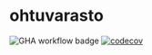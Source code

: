 # ohtuvarasto

![GHA workflow badge](https://github.com/AlTu774/ohtuvarasto/workflows/CI/badge.svg)
[![codecov](https://codecov.io/gh/AlTu774/ohtuvarasto/graph/badge.svg?token=KBKVDKF6LD)](https://codecov.io/gh/AlTu774/ohtuvarasto)
